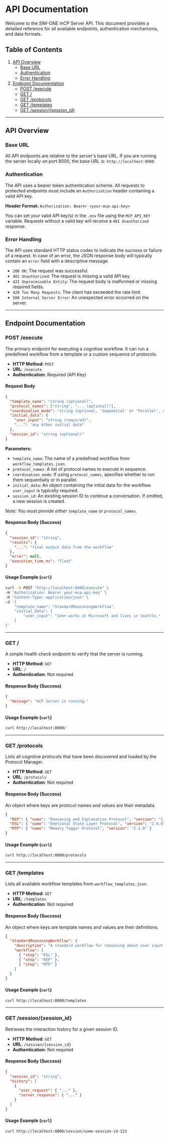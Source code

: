 # API Documentation

Welcome to the SIM-ONE mCP Server API. This document provides a detailed reference for all available endpoints, authentication mechanisms, and data formats.

## Table of Contents
1.  [API Overview](#api-overview)
    *   [Base URL](#base-url)
    *   [Authentication](#authentication)
    *   [Error Handling](#error-handling)
2.  [Endpoint Documentation](#endpoint-documentation)
    *   [POST /execute](#post-execute)
    *   [GET /](#get-)
    *   [GET /protocols](#get-protocols)
    *   [GET /templates](#get-templates)
    *   [GET /session/{session_id}](#get-session-session_id)

---

## API Overview

### Base URL
All API endpoints are relative to the server's base URL. If you are running the server locally on port 8000, the base URL is:
`http://localhost:8000`

### Authentication
The API uses a bearer token authentication scheme. All requests to protected endpoints must include an `Authorization` header containing a valid API key.

**Header Format:**
`Authorization: Bearer <your-mcp-api-key>`

You can set your valid API key(s) in the `.env` file using the `MCP_API_KEY` variable. Requests without a valid key will receive a `401 Unauthorized` response.

### Error Handling
The API uses standard HTTP status codes to indicate the success or failure of a request. In case of an error, the JSON response body will typically contain an `error` field with a descriptive message.

*   `200 OK`: The request was successful.
*   `401 Unauthorized`: The request is missing a valid API key.
*   `422 Unprocessable Entity`: The request body is malformed or missing required fields.
*   `429 Too Many Requests`: The client has exceeded the rate limit.
*   `500 Internal Server Error`: An unexpected error occurred on the server.

---

## Endpoint Documentation

### POST /execute
The primary endpoint for executing a cognitive workflow. It can run a predefined workflow from a template or a custom sequence of protocols.

*   **HTTP Method**: `POST`
*   **URL**: `/execute`
*   **Authentication**: Required (API Key)

#### Request Body
```json
{
  "template_name": "string (optional)",
  "protocol_names": ["string", "... (optional)"],
  "coordination_mode": "string (optional, 'Sequential' or 'Parallel', default: 'Sequential')",
  "initial_data": {
    "user_input": "string (required)",
    "...": "any other initial data"
  },
  "session_id": "string (optional)"
}
```
**Parameters:**
*   `template_name`: The name of a predefined workflow from `workflow_templates.json`.
*   `protocol_names`: A list of protocol names to execute in sequence.
*   `coordination_mode`: If using `protocol_names`, specifies whether to run them sequentially or in parallel.
*   `initial_data`: An object containing the initial data for the workflow. `user_input` is typically required.
*   `session_id`: An existing session ID to continue a conversation. If omitted, a new session is created.

*Note: You must provide either `template_name` or `protocol_names`.*

#### Response Body (Success)
```json
{
  "session_id": "string",
  "results": {
    "...": "final output data from the workflow"
  },
  "error": null,
  "execution_time_ms": "float"
}
```

#### Usage Example (`curl`)
```bash
curl -X POST "http://localhost:8000/execute" \
-H "Authorization: Bearer your-mcp-api-key" \
-H "Content-Type: application/json" \
-d '{
    "template_name": "StandardReasoningWorkflow",
    "initial_data": {
        "user_input": "John works at Microsoft and lives in Seattle."
    }
}'
```

---

### GET /
A simple health check endpoint to verify that the server is running.

*   **HTTP Method**: `GET`
*   **URL**: `/`
*   **Authentication**: Not required

#### Response Body (Success)
```json
{
  "message": "mCP Server is running."
}
```

#### Usage Example (`curl`)
```bash
curl http://localhost:8000/
```

---

### GET /protocols
Lists all cognitive protocols that have been discovered and loaded by the Protocol Manager.

*   **HTTP Method**: `GET`
*   **URL**: `/protocols`
*   **Authentication**: Not required

#### Response Body (Success)
An object where keys are protocol names and values are their metadata.
```json
{
  "REP": { "name": "Reasoning and Explanation Protocol", "version": "1.2.0" },
  "ESL": { "name": "Emotional State Layer Protocol", "version": "2.0.0" },
  "MTP": { "name": "Memory Tagger Protocol", "version": "2.1.0" }
}
```

#### Usage Example (`curl`)
```bash
curl http://localhost:8000/protocols
```

---

### GET /templates
Lists all available workflow templates from `workflow_templates.json`.

*   **HTTP Method**: `GET`
*   **URL**: `/templates`
*   **Authentication**: Not required

#### Response Body (Success)
An object where keys are template names and values are their definitions.
```json
{
  "StandardReasoningWorkflow": {
    "description": "A standard workflow for reasoning about user input.",
    "workflow": [
      { "step": "ESL" },
      { "step": "REP" },
      { "step": "MTP" }
    ]
  }
}
```

#### Usage Example (`curl`)
```bash
curl http://localhost:8000/templates
```

---

### GET /session/{session_id}
Retrieves the interaction history for a given session ID.

*   **HTTP Method**: `GET`
*   **URL**: `/session/{session_id}`
*   **Authentication**: Not required

#### Response Body (Success)
```json
{
  "session_id": "string",
  "history": [
    {
      "user_request": { "..." },
      "server_response": { "..." }
    }
  ]
}
```

#### Usage Example (`curl`)
```bash
curl http://localhost:8000/session/some-session-id-123
```
